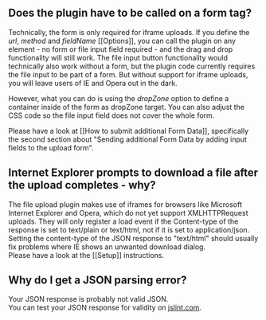 ## Does the plugin have to be called on a form tag?
Technically, the form is only required for iframe uploads.
If you define the *url*, *method* and *fieldName* [[Options]], you can call the plugin on any element - no form or file input field required - and the drag and drop functionality will still work.
The file input button functionality would technically also work without a form, but the plugin code currently requires the file input to be part of a form.
But without support for iframe uploads, you will leave users of IE and Opera out in the dark.

However, what you can do is using the *dropZone* option to define a container inside of the form as dropZone target.
You can also adjust the CSS code so the file input field does not cover the whole form.

Please have a look at [[How to submit additional Form Data]], specifically the second section about "Sending additional Form Data by adding input fields to the upload form".

## Internet Explorer prompts to download a file after the upload completes - why?
The file upload plugin makes use of iframes for browsers like Microsoft Internet Explorer and Opera, which do not yet support XMLHTTPRequest uploads.
They will only register a load event if the Content-type of the response is set to text/plain or text/html, not if it is set to application/json. Setting the content-type of the JSON response to "text/html" should usually fix problems where IE shows an unwanted download dialog.  
Please have a look at the [[Setup]] instructions.

## Why do I get a JSON parsing error?
Your JSON response is probably not valid JSON.  
You can test your JSON response for validity on [jslint.com](http://www.jsonlint.com/).